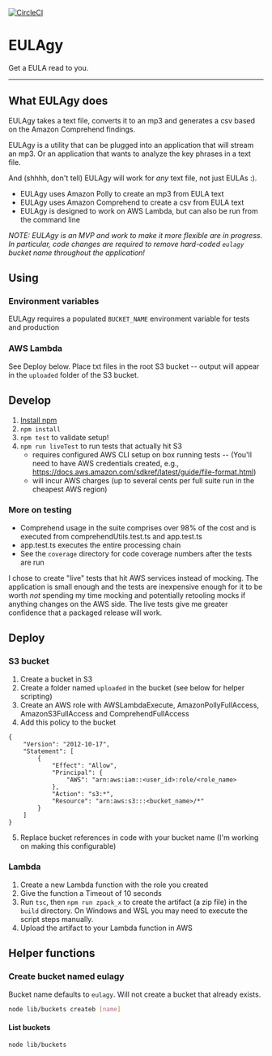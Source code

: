 [![CircleCI](https://circleci.com/gh/eebbesen/eulagy.svg?style=svg)](https://circleci.com/gh/eebbesen/eulagy)

# EULAgy
Get a EULA read to you.

-----
## What EULAgy does
EULAgy takes a text file, converts it to an mp3 and generates a csv based on the Amazon Comprehend findings.

EULAgy is a utility that can be plugged into an application that will stream an mp3. Or an application that wants to analyze the key phrases in a text file.

And (shhhh, don't tell) EULAgy will work for _any_ text file, not just EULAs :).

* EULAgy uses Amazon Polly to create an mp3 from EULA text
* EULAgy uses Amazon Comprehend to create a csv from EULA text
* EULAgy is designed to work on AWS Lambda, but can also be run from the command line

*NOTE: EULAgy is an MVP and work to make it more flexible are in progress.*
*In particular, code changes are required to remove hard-coded `eulagy` bucket name throughout the application!*

## Using
### Environment variables
EULAgy requires a populated `BUCKET_NAME` environment variable for tests and production

### AWS Lambda
See Deploy below. Place txt files in the root S3 bucket -- output will appear in the `uploaded` folder of the S3 bucket.

## Develop
1. [Install npm](https://www.npmjs.com/get-npm)
1. `npm install`
1. `npm test` to validate setup!
1. `npm run liveTest` to run tests that actually hit S3
    * requires configured AWS CLI setup on box running tests -- (You'll need to have AWS credentials created, e.g., https://docs.aws.amazon.com/sdkref/latest/guide/file-format.html)
    * will incur AWS charges (up to several cents per full suite run in the cheapest AWS region)

### More on testing
* Comprehend usage in the suite comprises over 98% of the cost and is executed from comprehendUtils.test.ts and app.test.ts
* app.test.ts executes the entire processing chain
* See the `coverage` directory for code coverage numbers after the tests are run

I chose to create "live" tests that hit AWS services instead of mocking.
The application is small enough and the tests are inexpensive enough for it to be worth _not_ spending my time mocking and potentially retooling mocks if anything changes on the AWS side. The live tests give me greater confidence that a packaged release will work.

## Deploy
### S3 bucket
1. Create a bucket in S3
1. Create a folder named `uploaded` in the bucket (see below for helper scripting)
1. Create an AWS role with AWSLambdaExecute, AmazonPollyFullAccess, AmazonS3FullAccess and ComprehendFullAccess
1. Add this policy to the bucket
```
{
    "Version": "2012-10-17",
    "Statement": [
        {
            "Effect": "Allow",
            "Principal": {
                "AWS": "arn:aws:iam::<user_id>:role/<role_name>
            },
            "Action": "s3:*",
            "Resource": "arn:aws:s3:::<bucket_name>/*"
        }
    ]
}
```
5. Replace bucket references in code with your bucket name (I'm working on making this configurable)

### Lambda
1. Create a new Lambda function with the role you created
1. Give the function a Timeout of 10 seconds
1. Run `tsc`, then `npm run zpack_x` to create the artifact (a zip file) in the `build` directory. On Windows and WSL you may need to execute the script steps manually.
1. Upload the artifact to your Lambda function in AWS


## Helper functions
### Create bucket named eulagy
Bucket name defaults to `eulagy`. Will not create a bucket that already exists.
```bash
node lib/buckets createb [name]
```

#### List buckets
```bash
node lib/buckets
```
